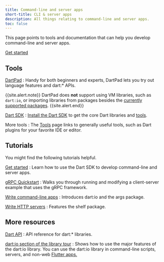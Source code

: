 ```yaml
---
title: Command-line and server apps
short-title: CLI & server apps
description: All things relating to command-line and server apps.
toc: false
---
```


This page points to tools and documentation
that can help you develop command-line and server apps.

<p class="text-center">
  <a href="/tutorials/server/get-started" class="btn btn-primary btn-lg">Get started</a>
</p>


## Tools

[DartPad](/tools/dartpad)
: Handy for both beginners and experts,
  DartPad lets you try out language features and dart:* APIs.

  {{site.alert.note}}
    DartPad does **not** support using VM libraries, such as `dart:io`,
    or importing libraries from packages
    besides the [currently supported packages][].
  {{site.alert.end}}

[currently supported packages]: https://github.com/dart-lang/dart-pad/wiki/Package-and-plugin-support#currently-supported-packages

[Dart SDK](/tools/sdk)
: [Install the Dart SDK](/get-dart) to get the core Dart
  libraries and [tools](/tools).

More tools
: The [Tools](/tools) page links to generally useful tools,
  such as Dart plugins for your favorite IDE or editor.

## Tutorials

You might find the following tutorials helpful.

[Get started](/tutorials/server/get-started)
: Learn how to use the Dart SDK to develop command-line and server apps.

[gRPC Quickstart](https://grpc.io/docs/languages/dart/quickstart/)
: Walks you through running and modifying a client-server example that uses the gRPC framework.

[Write command-line apps](/tutorials/server/cmdline)
: Introduces dart:io and the args package.

[Write HTTP servers](/tutorials/server/httpserver)
: Features the shelf package.

## More resources

[Dart API]({{site.dart_api}}/{{site.data.pkg-vers.SDK.channel}})
: API reference for dart:* libraries.

[dart:io section of the library tour](/guides/libraries/library-tour/#dartio)
: Shows how to use the major features of the dart:io library.
  You can use the dart:io library in command-line scripts, servers, and
  non-web [Flutter apps.]({{site.flutter}})
